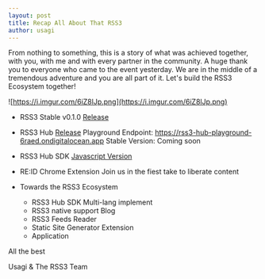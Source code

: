 ```yaml
---
layout: post
title: Recap All About That RSS3 
author: usagi
---
```


From nothing to something, this is a story of what was achieved together, with you, with me and with every partner in the community. A huge thank you to everyone who came to the event yesterday. We are in the middle of a tremendous adventure and you are all part of it.  Let's build the RSS3 Ecosystem together!  
  

![https://i.imgur.com/6iZ8lJp.png](https://i.imgur.com/6iZ8lJp.png)

 * RSS3 Stable v0.1.0 [Release][1]
    
 * RSS3 Hub [Release][2]
    Playground Endpoint: https://rss3-hub-playground-6raed.ondigitalocean.app
    Stable Version: Coming soon
 * RSS3 Hub SDK
    [Javascript Version][3]
 * RE:ID Chrome Extension
    Join us in the fiest take to liberate content
 * Towards the RSS3 Ecosystem
     * RSS3 Hub SDK Multi-lang implement
     * RSS3 native support Blog
     * RSS3 Feeds Reader
     * Static Site Generator Extension
     * Application
  
All the best  
  
Usagi & The RSS3 Team


[1]: https://github.com/NaturalSelectionLabs/RSS3/blob/main/versions/v0.1.0.md
[2]: https://github.com/NaturalSelectionLabs/RSS3-Hub
[3]: https://github.com/NaturalSelectionLabs/RSS3-SDK-for-JavaScript